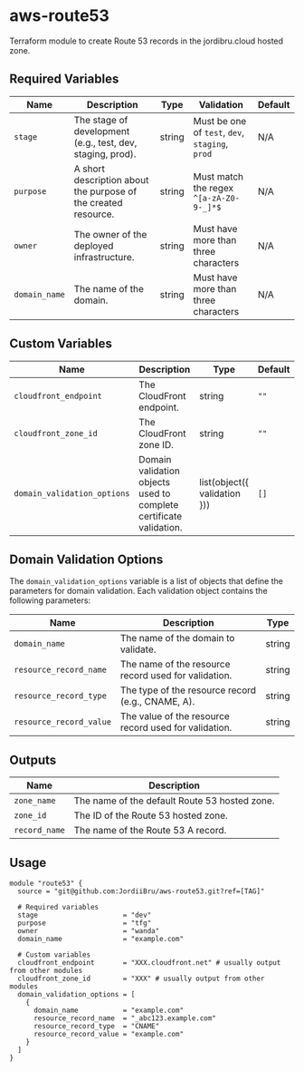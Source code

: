 # aws-route53

Terraform module to create Route 53 records in the jordibru.cloud hosted zone.

## Required Variables

| Name          | Description                                     | Type   | Validation                                    | Default |
|---------------|-------------------------------------------------|--------|-----------------------------------------------|---------|
| `stage`       | The stage of development (e.g., test, dev, staging, prod). | string | Must be one of `test`, `dev`, `staging`, `prod` | N/A     |
| `purpose`     | A short description about the purpose of the created resource. | string | Must match the regex `^[a-zA-Z0-9-_]*$`       | N/A     |
| `owner`       | The owner of the deployed infrastructure.       | string | Must have more than three characters          | N/A     |
| `domain_name` | The name of the domain.                         | string | Must have more than three characters          | N/A     |

## Custom Variables

| Name                       | Description                                           | Type   | Default              |
|----------------------------|-------------------------------------------------------|--------|----------------------|
| `cloudfront_endpoint`      | The CloudFront endpoint.                              | string | `""`                 |
| `cloudfront_zone_id`       | The CloudFront zone ID.                               | string | `""`                 |
| `domain_validation_options`| Domain validation objects used to complete certificate validation. | list(object({ validation })) | `[]` |

## Domain Validation Options

The `domain_validation_options` variable is a list of objects that define the parameters for domain validation. Each validation object contains the following parameters:

| Name                      | Description                                                    | Type   |
|---------------------------|----------------------------------------------------------------|--------|
| `domain_name`             | The name of the domain to validate.                            | string |
| `resource_record_name`    | The name of the resource record used for validation.           | string |
| `resource_record_type`    | The type of the resource record (e.g., CNAME, A).              | string |
| `resource_record_value`   | The value of the resource record used for validation.          | string |

## Outputs

| Name            | Description                                     |
|-----------------|-------------------------------------------------|
| `zone_name`     | The name of the default Route 53 hosted zone.   |
| `zone_id`       | The ID of the Route 53 hosted zone.             |
| `record_name`   | The name of the Route 53 A record.              |

## Usage

```hcl
module "route53" {
  source = "git@github.com:JordiiBru/aws-route53.git?ref=[TAG]"

  # Required variables
  stage                     = "dev"
  purpose                   = "tfg"
  owner                     = "wanda"
  domain_name               = "example.com"

  # Custom variables
  cloudfront_endpoint       = "XXX.cloudfront.net" # usually output from other modules
  cloudfront_zone_id        = "XXX" # usually output from other modules
  domain_validation_options = [
    {
      domain_name           = "example.com"
      resource_record_name  = "_abc123.example.com"
      resource_record_type  = "CNAME"
      resource_record_value = "example.com"
    }
  ]
}
```